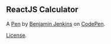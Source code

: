 ReactJS Calculator
------------------


A [Pen](http://codepen.io/bjenkins22/pen/vgWQxv) by [Benjamin Jenkins](http://codepen.io/bjenkins22) on [CodePen](http://codepen.io/).

[License](http://codepen.io/bjenkins22/pen/vgWQxv/license).